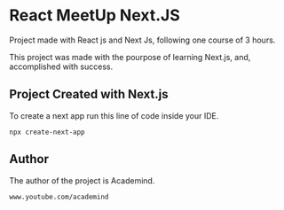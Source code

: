 # React MeetUp Next.JS

Project made with React js and Next Js, following one course of 3 hours.

This project was made with the pourpose of learning Next.js, and, accomplished with success.

## Project Created with Next.js

To create a next app run this line of code inside your IDE.

```
npx create-next-app
```

## Author

The author of the project is Academind.

```
www.youtube.com/academind
```
